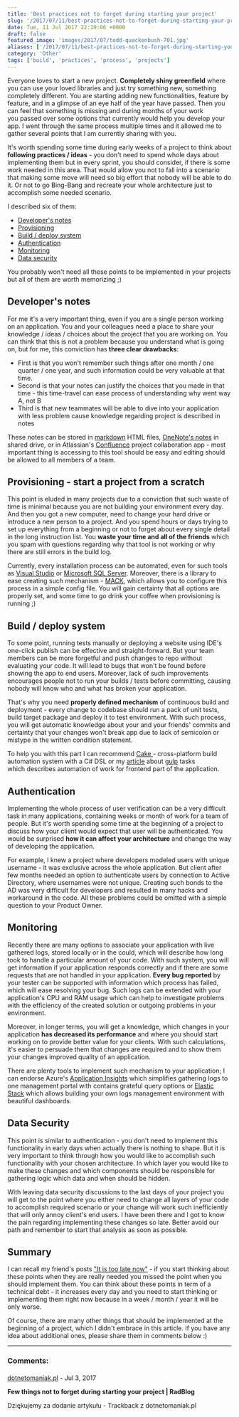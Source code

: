 ```yaml
---
title: 'Best practices not to forget during starting your project'
slug: '/2017/07/11/best-practices-not-to-forget-during-starting-your-project/'
date: Tue, 11 Jul 2017 22:19:06 +0000
draft: false
featured_image: 'images/2017/07/todd-quackenbush-701.jpg'
aliases: ['/2017/07/11/best-practices-not-to-forget-during-starting-your-project/']
category: 'Other'
tags: ['build', 'practices', 'process', 'projects']
---
```


Everyone loves to start a new project. **Completely shiny greenfield** where you can use your loved libraries and just try something new, something completely different. You are starting adding new functionalities, feature by feature, and in a glimpse of an eye half of the year have passed. Then you can feel that something is missing and during months of your work you passed over some options that currently would help you develop your app. I went through the same process multiple times and it allowed me to gather several points that I am currently sharing with you.

It's worth spending some time during early weeks of a project to think about **following practices / ideas** - you don't need to spend whole days about implementing them but in every sprint, you should consider, if there is some work needed in this area. That would allow you not to fall into a scenario that making some move will need so big effort that nobody will be able to do it. Or not to go Bing-Bang and recreate your whole architecture just to accomplish some needed scenario.

I described six of them:

 *   [Developer's notes](#developers-notes)
 *   [Provisioning](#provisioning)
 *   [Build / deploy system](#build-deploy)
 *   [Authentication](#authentication)
 *   [Monitoring](#monitoring)
 *   [Data security](#data-security)

You probably won't need all these points to be implemented in your projects but all of them are worth memorizing ;)

Developer's notes
-----------------

For me it's a very important thing, even if you are a single person working on an application. You and your colleagues need a place to share your knowledge / ideas / choices about the project that you are working on. You can think that this is not a problem because you understand what is going on, but for me, this conviction has **three clear drawbacks**:

 *   First is that you won't remember such things after one month / one quarter / one year, and such information could be very valuable at that time.
 *   Second is that your notes can justify the choices that you made in that time - this time-travel can ease process of understanding why went way A, not B
 *   Third is that new teammates will be able to dive into your application with less problem cause knowledge regarding project is described in notes

These notes can be stored in [markdown](https://en.wikipedia.org/wiki/Markdown) HTML files, [OneNote's notes](https://www.onenote.com/) in shared drive, or in Atlassian's [Confluence](https://www.atlassian.com/software/confluence) project collaboration app - most important thing is accessing to this tool should be easy and editing should be allowed to all members of a team.

Provisioning - start a project from a scratch
---------------------------------------------

This point is eluded in many projects due to a conviction that such waste of time is minimal because you are not building your environment every day. And then you got a new computer, need to change your hard drive or introduce a new person to a project. And you spend hours or days trying to set up everything from a beginning or not to forget about every single detail in the long instruction list. You **waste your time and all of the friends** which you spam with questions regarding why that tool is not working or why there are still errors in the build log.

Currently, every installation process can be automated, even for such tools as [Visual Studio](https://docs.microsoft.com/en-us/visualstudio/install/use-command-line-parameters-to-install-visual-studio) or [Microsoft SQL Server](https://docs.microsoft.com/en-us/sql/database-engine/install-windows/install-sql-server-2016-from-the-command-prompt). Moreover, there is a library to ease creating such mechanism - [MACK](https://github.com/ObjectivityLtd/MACK), which allows you to configure this process in a simple config file. You will gain certainty that all options are properly set, and some time to go drink your coffee when provisioning is running ;)

Build / deploy system
---------------------

To some point, running tests manually or deploying a website using IDE's one-click publish can be effective and straight-forward. But your team members can be more forgetful and push changes to repo without evaluating your code. It will lead to bugs that won't be found before showing the app to end users. Moreover, lack of such improvements encourages people not to run your builds / tests before committing, causing nobody will know who and what has broken your application.

That's why you need **properly defined mechanism** of continuous build and deployment - every change to codebase should run a pack of unit tests, build target package and deploy it to test environment. With such process, you will get automatic knowledge about your and your friends' commits and certainty that your changes won't break app due to lack of semicolon or mistype in the written condition statement.

To help you with this part I can recommend [Cake ](http://cakebuild.net/)\- cross-platform build automation system with a C# DSL or my [article](http://blog.objectivity.co.uk/how-to-improve-the-front-end-work-in-asp-net-using-gulp/) about [gulp](http://gulpjs.com/) tasks which describes automation of work for frontend part of the application.

Authentication
--------------

Implementing the whole process of user verification can be a very difficult task in many applications, containing weeks or month of work for a team of people. But it's worth spending some time at the beginning of a project to discuss how your client would expect that user will be authenticated. You would be surprised **how it can affect your architecture** and change the way of developing the application.

For example, I knew a project where developers modeled users with unique username - it was exclusive across the whole application. But client after few months needed an option to authenticate users by connection to Active Directory, where usernames were not unique. Creating such bonds to the AD was very difficult for developers and resulted in many hacks and workaround in the code. All these problems could be omitted with a simple question to your Product Owner.

Monitoring
----------

Recently there are many options to associate your application with live gathered logs, stored locally or in the could, which will describe how long took to handle a particular amount of your code. With such system, you will get information if your application responds correctly and if there are some requests that are not handled in your application. **Every bug reported** by your tester can be supported with information which process has failed, which will ease resolving your bug. Such logs can be extended with your application's CPU and RAM usage which can help to investigate problems with the efficiency of the created solution or outgoing problems in your environment.

Moreover, in longer terms, you will get a knowledge, which changes in your application **has decreased its performance** and where you should start working on to provide better value for your clients. With such calculations, it's easier to persuade them that changes are required and to show them your changes improved quality of an application.

There are plenty tools to implement such mechanism to your application; I can endorse Azure's [Application Insights](https://azure.microsoft.com/en-us/services/application-insights/) which simplifies gathering logs to one management portal with contains grateful query options or [Elastic Stack](https://www.elastic.co/webinars/introduction-elk-stack) which allows building your own logs management environment with beautiful dashboards.

Data Security
-------------

This point is similar to authentication - you don't need to implement this functionality in early days when actually there is nothing to shape. But it is very important to think through how you would like to accomplish such functionality with your chosen architecture. In which layer you would like to make these changes and which components should be responsible for gathering logic which data and when should be hidden.

With leaving data security discussions to the last days of your project you will get to the point where you either need to change all layers of your code to accomplish required scenario or your change will work such inefficiently that will only annoy client's end users. I have been there and I got to know the pain regarding implementing these changes so late. Better avoid our path and remember to start that analysis as soon as possible.

Summary
-------

I can recall my friend's posts ["It is too late now"](http://lukaszolczyk.com/worst-advice-ever/) - if you start thinking about these points when they are really needed you missed the point when you should implement them. You can think about these points in term of a technical debt - it increases every day and you need to start thinking or implementing them right now because in a week / month / year it will be only worse.

Of course, there are many other things that should be implemented at the beginning of a project, which I didn't embrace in this article. If you have any idea about additional ones, please share them in comments below :)

---
### Comments:
#### 
[dotnetomaniak.pl](http://dotnetomaniak.pl/Few-things-not-to-forget-during-starting-your-project-RadBlog "") - <time datetime="2017-07-12 14:54:02">Jul 3, 2017</time>

**Few things not to forget during starting your project | RadBlog**

Dziękujemy za dodanie artykułu - Trackback z dotnetomaniak.pl
